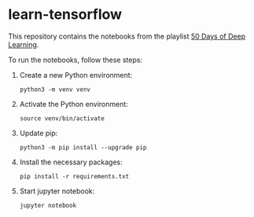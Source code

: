 # learn-tensorflow
This repository contains the notebooks from the playlist [50 Days of Deep Learning](https://www.youtube.com/watch?v=Mph0cWZsoV4&list=PLM8lYG2MzHmQn55ii0duXdO9QSoDF5myF).

To run the notebooks, follow these steps:

1. Create a new Python environment:

   ```
   python3 -m venv venv
   ```

2. Activate the Python environment:

   ```
   source venv/bin/activate
   ```

3. Update pip:

   ```
   python3 -m pip install --upgrade pip 
   ```

4. Install the necessary packages:

   ```
   pip install -r requirements.txt
   ```

5. Start jupyter notebook:

   ```
   jupyter notebook
   ```